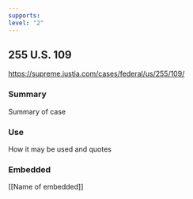 ```yaml
---
supports: 
level: "2"
---
```

## 255 U.S. 109

https://supreme.justia.com/cases/federal/us/255/109/

### Summary

Summary of case

### Use

How it may be used and quotes

### Embedded

[[Name of embedded]]